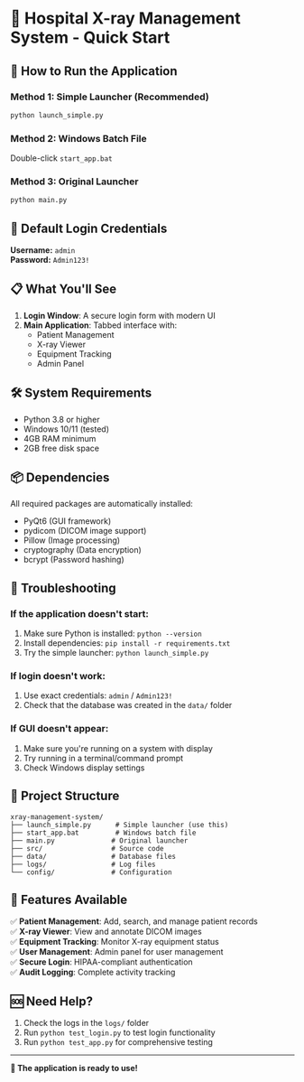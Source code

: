 # 🏥 Hospital X-ray Management System - Quick Start

## 🚀 How to Run the Application

### Method 1: Simple Launcher (Recommended)
```bash
python launch_simple.py
```

### Method 2: Windows Batch File
Double-click `start_app.bat`

### Method 3: Original Launcher
```bash
python main.py
```

## 🔐 Default Login Credentials

**Username:** `admin`  
**Password:** `Admin123!`

## 📋 What You'll See

1. **Login Window**: A secure login form with modern UI
2. **Main Application**: Tabbed interface with:
   - Patient Management
   - X-ray Viewer
   - Equipment Tracking
   - Admin Panel

## 🛠️ System Requirements

- Python 3.8 or higher
- Windows 10/11 (tested)
- 4GB RAM minimum
- 2GB free disk space

## 📦 Dependencies

All required packages are automatically installed:
- PyQt6 (GUI framework)
- pydicom (DICOM image support)
- Pillow (Image processing)
- cryptography (Data encryption)
- bcrypt (Password hashing)

## 🔧 Troubleshooting

### If the application doesn't start:
1. Make sure Python is installed: `python --version`
2. Install dependencies: `pip install -r requirements.txt`
3. Try the simple launcher: `python launch_simple.py`

### If login doesn't work:
1. Use exact credentials: `admin` / `Admin123!`
2. Check that the database was created in the `data/` folder

### If GUI doesn't appear:
1. Make sure you're running on a system with display
2. Try running in a terminal/command prompt
3. Check Windows display settings

## 📁 Project Structure

```
xray-management-system/
├── launch_simple.py      # Simple launcher (use this)
├── start_app.bat         # Windows batch file
├── main.py              # Original launcher
├── src/                 # Source code
├── data/                # Database files
├── logs/                # Log files
└── config/              # Configuration
```

## 🎯 Features Available

✅ **Patient Management**: Add, search, and manage patient records  
✅ **X-ray Viewer**: View and annotate DICOM images  
✅ **Equipment Tracking**: Monitor X-ray equipment status  
✅ **User Management**: Admin panel for user management  
✅ **Secure Login**: HIPAA-compliant authentication  
✅ **Audit Logging**: Complete activity tracking  

## 🆘 Need Help?

1. Check the logs in the `logs/` folder
2. Run `python test_login.py` to test login functionality
3. Run `python test_app.py` for comprehensive testing

---

**🎉 The application is ready to use!** 